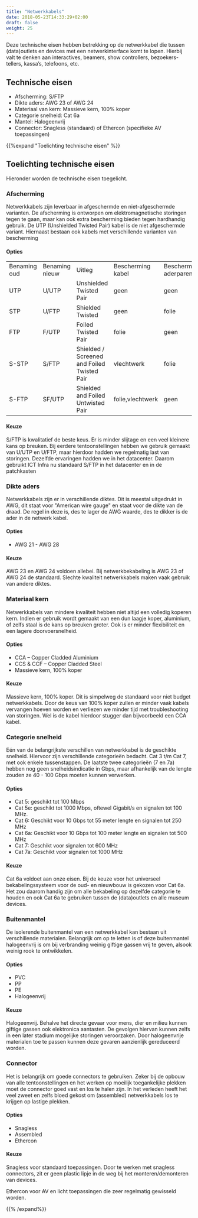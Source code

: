 ```yaml
---
title: "Netwerkkabels"
date: 2018-05-23T14:33:29+02:00
draft: false
weight: 25
---
```


Deze technische eisen hebben betrekking op de netwerkkabel die tussen
(data)outlets en devices met een netwerkinterface komt te lopen. Hierbij valt te
denken aan interactives, beamers, show controllers, bezoekers-tellers, kassa’s,
telefoons, etc.

## Technische eisen

* Afscherming: S/FTP
* Dikte aders: AWG 23 of AWG 24
* Materiaal van kern: Massieve kern, 100% koper
* Categorie snelheid: Cat 6a
* Mantel: Halogeenvrij
* Connector: Snagless (standaard) of Ethercon (specifieke AV toepassingen)

{{%expand "Toelichting technische eisen" %}}

## Toelichting technische eisen

Hieronder worden de technische eisen toegelicht.

### Afscherming

Netwerkkabels zijn leverbaar in afgeschermde en niet-afgeschermde varianten. De
afscherming is ontworpen om elektromagnetische storingen tegen te gaan, maar kan
ook extra bescherming bieden tegen hardhandig gebruik. De UTP (Unshielded
Twisted Pair) kabel is de niet afgeschermde variant. Hiernaast bestaan ook
kabels met verschillende varianten van bescherming

#### Opties

<table>
  <tr>
    <td>Benaming oud</td>
    <td>Benaming nieuw</td>
    <td>Uitleg</td>
    <td>Bescherming kabel</td>
    <td>Bescherming aderparen</td>
  </tr>
  <tr>
    <td>UTP</td>
    <td>U/UTP </td>
    <td>Unshielded Twisted Pair</td>
    <td>geen</td>
    <td>geen</td>
  </tr>
  <tr>
    <td>STP</td>
    <td>U/FTP</td>
    <td>Shielded Twisted</td>
    <td>geen</td>
    <td>folie</td>
  </tr>
  <tr>
    <td>FTP</td>
    <td>F/UTP</td>
    <td>Foiled Twisted Pair</td>
    <td>folie</td>
    <td>geen</td>
  </tr>
  <tr>
    <td>S-STP</td>
    <td>S/FTP</td>
    <td>Shielded / Screened and Foiled Twisted Pair</td>
    <td>vlechtwerk</td>
    <td>folie</td>
  </tr>
  <tr>
    <td>S-FTP</td>
    <td>SF/UTP</td>
    <td>Shielded and Foiled Untwisted Pair</td>
    <td>folie,vlechtwerk</td>
    <td>geen</td>
  </tr>
</table>

#### Keuze

S/FTP is kwalitatief de beste keus. Er is minder slijtage en een veel kleinere
kans op breuken. Bij eerdere tentoonstellingen hebben we gebruik gemaakt van
U/UTP en U/FTP, maar hierdoor hadden we regelmatig last van storingen. Dezelfde
ervaringen hadden we in het datacenter. Daarom gebruikt ICT Infra nu standaard
S/FTP in het datacenter en in de patchkasten

### Dikte aders

Netwerkkabels zijn er in verschillende diktes. Dit is meestal uitgedrukt in AWG,
dit staat voor "American wire gauge" en staat voor de dikte van de draad. De
regel in deze is, des te lager de AWG waarde, des te dikker is de ader in de
netwerk kabel.

#### Opties

* AWG 21 - AWG 28

#### Keuze

AWG 23 en AWG 24 voldoen allebei. Bij netwerkbekabeling is AWG 23 of AWG 24 de
standaard. Slechte kwaliteit netwerkkabels maken vaak gebruik van andere diktes.

### Materiaal kern

Netwerkkabels van mindere kwaliteit hebben niet altijd een volledig koperen
kern. Indien er gebruik wordt gemaakt van een dun laagje koper, aluminium, of
zelfs staal is de kans op breuken groter. Ook is er minder flexibiliteit en een
lagere doorvoersnelheid.

#### Opties

* CCA – Copper Cladded Aluminium
* CCS & CCF – Copper Cladded Steel
* Massieve kern, 100% koper

#### Keuze

Massieve kern, 100% koper. Dit is simpelweg de standaard voor niet budget
netwerkkabels. Door de keus van 100% koper zullen er minder vaak kabels
vervangen hoeven worden en verliezen we minder tijd met troubleshooting van
storingen. Wel is de kabel hierdoor stugger dan bijvoorbeeld een CCA kabel.

### Categorie snelheid

Eén van de belangrijkste verschillen van netwerkkabel is de geschikte snelheid.
Hiervoor zijn verschillende categorieën bedacht. Cat 3 t/m Cat 7, met ook enkele
tussenstappen. De laatste twee categorieën (7 en 7a) hebben nog geen
snelheidsindicatie in Gbps, maar afhankelijk van de lengte zouden ze 40 - 100
Gbps moeten kunnen verwerken.

#### Opties

* Cat 5: geschikt tot 100 Mbps
* Cat 5e: geschikt tot 1000 Mbps, oftewel Gigabit/s en signalen tot 100 MHz.
* Cat 6: Geschikt voor 10 Gbps tot 55 meter lengte en signalen tot 250 MHz
* Cat 6a: Geschikt voor 10 Gbps tot 100 meter lengte en signalen tot 500 MHz
* Cat 7:  Geschikt voor signalen tot 600 MHz
* Cat 7a: Geschikt voor signalen tot 1000 MHz

#### Keuze

Cat 6a voldoet aan onze eisen. Bij de keuze voor het universeel
bekabelingssysteem voor de oud- en nieuwbouw is gekozen voor Cat 6a. Het zou
daarom handig zijn om alle bekabeling op dezelfde categorie te houden en ook Cat
6a te gebruiken tussen de (data)outlets en alle museum devices.

### Buitenmantel

De isolerende buitenmantel van een netwerkkabel kan bestaan uit verschillende
materialen. Belangrijk om op te letten is of deze buitenmantel halogeenvrij is
om bij verbranding weinig giftige gassen vrij te geven, alsook weinig rook te
ontwikkelen.

#### Opties

* PVC
* PP
* PE
* Halogeenvrij

#### Keuze

Halogeenvrij. Behalve het directe gevaar voor mens, dier en milieu kunnen
giftige gassen ook elektronica aantasten. De gevolgen hiervan kunnen zelfs in
een later stadium mogelijke storingen veroorzaken. Door halogeenvrije materialen
toe te passen kunnen deze gevaren aanzienlijk gereduceerd worden.

### Connector

Het is belangrijk om goede connectors te gebruiken. Zeker bij de opbouw van alle
tentoonstellingen en het werken op moeilijk toegankelijke plekken moet de
connector goed vast en los te halen zijn. In het verleden heeft het veel zweet
en zelfs bloed gekost om (assembled) netwerkkabels los te krijgen op lastige
plekken.

#### Opties

* Snagless
* Assembled
* Ethercon

#### Keuze

Snagless voor standaard toepassingen. Door te werken met snagless connectors,
zit er geen plastic lipje in de weg bij het monteren/demonteren van devices.

Ethercon voor AV en licht toepassingen die zeer regelmatig gewisseld worden.

{{% /expand%}}
